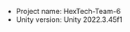<!-- UNITY CODE ASSIST INSTRUCTIONS START -->
- Project name: HexTech-Team-6
- Unity version: Unity 2022.3.45f1
<!-- UNITY CODE ASSIST INSTRUCTIONS END -->